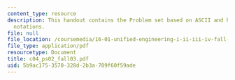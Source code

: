 ```yaml
---
content_type: resource
description: This handout contains the Problem set based on ASCII and hexadecimal
  notations.
file: null
file_location: /coursemedia/16-01-unified-engineering-i-ii-iii-iv-fall-2005-spring-2006/5b9ac1753570328d2b3a709f60f59ade_c04_ps02_fall03.pdf
file_type: application/pdf
resourcetype: Document
title: c04_ps02_fall03.pdf
uid: 5b9ac175-3570-328d-2b3a-709f60f59ade
---
```

